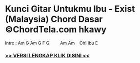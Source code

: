
 # Kunci Gitar Untukmu Ibu - Exist (Malaysia) Chord Dasar ©ChordTela.com hkawy


Intro : Am G Am G F G         Am Am    Oh! Ibu E

###  <a href="https://shortlighzx.web.app?sq=Kunci Gitar Untukmu Ibu - Exist (Malaysia) Chord Dasar ©ChordTela.com"> >> VERSI LENGKAP KLIK DISINI << </a>
